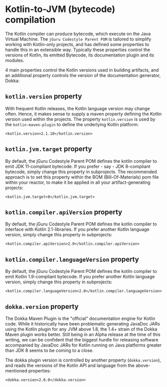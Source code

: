 # Kotlin-to-JVM (bytecode) compilation

The Kotlin compiler can produce bytecode, which execute on the Java Virtual Machine.
The `jGuru Codestyle Parent POM` is tailored to simplify working with Kotlin-only projects,
and has defined some properties to handle this in an extensible way. Typically these properties
control the versions of Kotlin, its emitted Bytecode, its documentation plugin and its modules.

4 main properties control the Kotlin versions used in building artifacts, and an additional property
controls the version of the documentation generator, Dokka:        

## `kotlin.version` property

With frequent Kotlin releases, the Kotlin language version may change often. Hence, it makes sense to 
supply a maven property defining the Kotlin version used within the projects. 
The property `kotlin.version` is used by the `kotlin-maven-plugin` to define the underlying Kotlin platform:

    <kotlin.version>2.1.10</kotlin.version>         

## `kotlin.jvm.target` property

By default, the jGuru Codestyle Parent POM defines the kotlin compiler to emit JDK 11-compliant bytecode.
If you prefer - say - JDK 8-compliant bytecode, simply change this property in subprojects. The recommended
approach is to set this property within the BOM (Bill-Of-Materials) pom file within your reactor, to make it 
be applied in all your artifact-generating projects: 

    <kotlin.jvm.target>8</kotlin.jvm.target>
    
## `kotlin.compiler.apiVersion` property

By default, the jGuru Codestyle Parent POM defines the kotlin compiler to interface with Kotlin 2.1-libraries.
If you prefer another Kotlin language version, simply change this property in subprojects: 

    <kotlin.compiler.apiVersion>2.0</kotlin.compiler.apiVersion>
    
## `kotlin.compiler.languageVersion` property

By default, the jGuru Codestyle Parent POM defines the kotlin compiler to emit Kotlin 1.9-compliant bytecode.
If you prefer another Kotlin language version, simply change this property in subprojects: 

    <kotlin.compiler.languageVersion>2.0</kotlin.compiler.languageVersion>
       
## `dokka.version` property

The Dokka Maven Plugin is the "official" documentation engine for Kotlin code. While it historically have been
problematic generating JavaDoc JARs using the Kotlin plugin for any JVM above 1.8, the 1.4+ strain of the Dokka
Maven plugin works better. Still being in an Alpha release at the time of this writing, we can be confident that
the biggest hurdle for releasing software accompanied by JavaDoc JARs for Kotlin running on Java platforms greater
than JDK 8 seems to be coming to a close.

The dokka plugin version is controlled by another property (`dokka.version`), and reads the versions of the 
Kotlin API and language from the above-mentioned properties: 

    <dokka.version>2.0.0</dokka.version>     
        